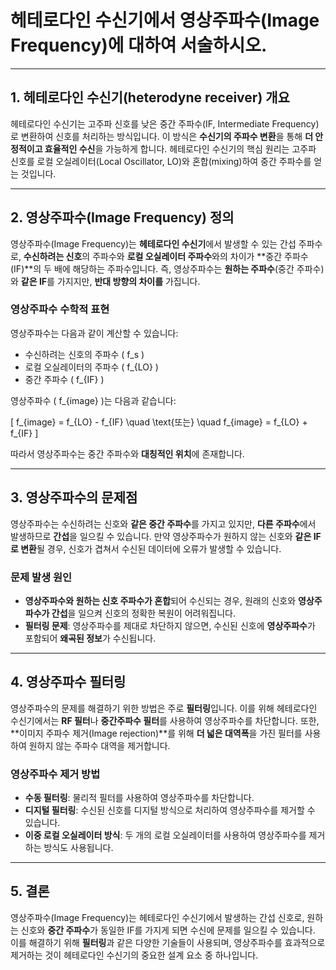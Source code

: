# 헤테로다인 수신기에서 영상주파수(Image Frequency)에 대하여 서술하시오.

---

## 1. **헤테로다인 수신기(heterodyne receiver) 개요**
헤테로다인 수신기는 고주파 신호를 낮은 중간 주파수(IF, Intermediate Frequency)로 변환하여 신호를 처리하는 방식입니다. 이 방식은 **수신기의 주파수 변환**을 통해 **더 안정적이고 효율적인 수신**을 가능하게 합니다. 헤테로다인 수신기의 핵심 원리는 고주파 신호를 로컬 오실레이터(Local Oscillator, LO)와 혼합(mixing)하여 중간 주파수를 얻는 것입니다.

---

## 2. **영상주파수(Image Frequency) 정의**
영상주파수(Image Frequency)는 **헤테로다인 수신기**에서 발생할 수 있는 간섭 주파수로, **수신하려는 신호**의 주파수와 **로컬 오실레이터 주파수**와의 차이가 **중간 주파수(IF)**의 두 배에 해당하는 주파수입니다. 즉, 영상주파수는 **원하는 주파수**(중간 주파수)와 **같은 IF**를 가지지만, **반대 방향의 차이를** 가집니다.

### **영상주파수 수학적 표현**
영상주파수는 다음과 같이 계산할 수 있습니다:
- 수신하려는 신호의 주파수 \( f_s \)
- 로컬 오실레이터의 주파수 \( f_{LO} \)
- 중간 주파수 \( f_{IF} \)

영상주파수 \( f_{image} \)는 다음과 같습니다:

\[
f_{image} = f_{LO} - f_{IF}  \quad \text{또는} \quad f_{image} = f_{LO} + f_{IF}
\]

따라서 영상주파수는 중간 주파수와 **대칭적인 위치**에 존재합니다.

---

## 3. **영상주파수의 문제점**
영상주파수는 수신하려는 신호와 **같은 중간 주파수**를 가지고 있지만, **다른 주파수**에서 발생하므로 **간섭**을 일으킬 수 있습니다. 만약 영상주파수가 원하지 않는 신호와 **같은 IF로 변환**될 경우, 신호가 겹쳐서 수신된 데이터에 오류가 발생할 수 있습니다.

### **문제 발생 원인**
- **영상주파수와 원하는 신호 주파수가 혼합**되어 수신되는 경우, 원래의 신호와 **영상주파수가 간섭**을 일으켜 신호의 정확한 복원이 어려워집니다.
- **필터링 문제**: 영상주파수를 제대로 차단하지 않으면, 수신된 신호에 **영상주파수**가 포함되어 **왜곡된 정보**가 수신됩니다.

---

## 4. **영상주파수 필터링**
영상주파수의 문제를 해결하기 위한 방법은 주로 **필터링**입니다. 이를 위해 헤테로다인 수신기에서는 **RF 필터**나 **중간주파수 필터**를 사용하여 영상주파수를 차단합니다. 또한, **이미지 주파수 제거(Image rejection)**를 위해 **더 넓은 대역폭**을 가진 필터를 사용하여 원하지 않는 주파수 대역을 제거합니다.

### **영상주파수 제거 방법**
- **수동 필터링**: 물리적 필터를 사용하여 영상주파수를 차단합니다.
- **디지털 필터링**: 수신된 신호를 디지털 방식으로 처리하여 영상주파수를 제거할 수 있습니다.
- **이중 로컬 오실레이터 방식**: 두 개의 로컬 오실레이터를 사용하여 영상주파수를 제거하는 방식도 사용됩니다.

---

## 5. **결론**
영상주파수(Image Frequency)는 헤테로다인 수신기에서 발생하는 간섭 신호로, 원하는 신호와 **중간 주파수**가 동일한 IF를 가지게 되면 수신에 문제를 일으킬 수 있습니다. 이를 해결하기 위해 **필터링**과 같은 다양한 기술들이 사용되며, 영상주파수를 효과적으로 제거하는 것이 헤테로다인 수신기의 중요한 설계 요소 중 하나입니다.
